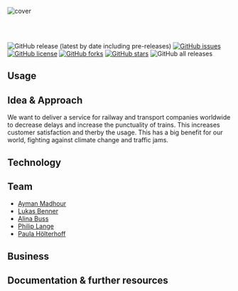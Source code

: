 ![cover](https://user-images.githubusercontent.com/46084416/168815437-488b523e-f27f-4f10-acb0-2563fc022376.png)

<br>
<br>


![GitHub release (latest by date including pre-releases)](https://img.shields.io/github/v/release/BennerLukas/on-time?include_prereleases)
[![GitHub issues](https://img.shields.io/github/issues/BennerLukas/on-time)](https://github.com/BennerLukas/on-time/issues)
[![GitHub license](https://img.shields.io/github/license/BennerLukas/on-time)](https://github.com/BennerLukas/on-time/blob/main/LICENSE)
[![GitHub forks](https://img.shields.io/github/forks/BennerLukas/on-time)](https://github.com/BennerLukas/on-time/network)
[![GitHub stars](https://img.shields.io/github/stars/BennerLukas/on-time)](https://github.com/BennerLukas/on-time/stargazers)
![GitHub all releases](https://img.shields.io/github/downloads/BennerLukas/on-time/total)

## Usage

## Idea & Approach
We want to deliver a service for railway and transport companies worldwide to decrease delays and increase the punctuality of trains. This increases customer satisfaction and therby the usage. This has a big benefit for our world, fighting against climate change and traffic jams.

## Technology

## Team
- [Ayman Madhour](https://github.com/Madhour)
- [Lukas Benner](https://github.com/BennerLukas)
- [Alina Buss](https://github.com/Alinabuss)
- [Philip Lange](https://github.com/Sabokou)
- [Paula Hölterhoff](https://github.com/phoelti)

## Business

## Documentation & further resources
